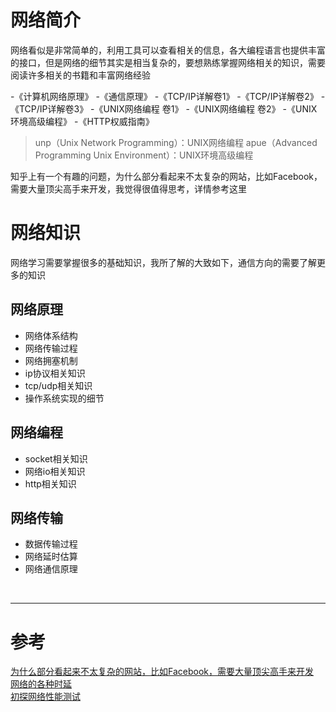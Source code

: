 # 网络简介
网络看似是非常简单的，利用工具可以查看相关的信息，各大编程语言也提供丰富的接口，但是网络的细节其实是相当复杂的，要想熟练掌握网络相关的知识，需要阅读许多相关的书籍和丰富网络经验

-《计算机网络原理》
-《通信原理》
-《TCP/IP详解卷1》
-《TCP/IP详解卷2》
-《TCP/IP详解卷3》
-《UNIX网络编程 卷1》
-《UNIX网络编程 卷2》
-《UNIX环境高级编程》
-《HTTP权威指南》

> unp（Unix Network Programming）：UNIX网络编程
> apue（Advanced Programming Unix Environment）：UNIX环境高级编程


知乎上有一个有趣的问题，为什么部分看起来不太复杂的网站，比如Facebook，需要大量顶尖高手来开发，我觉得很值得思考，详情参考这里



# 网络知识
网络学习需要掌握很多的基础知识，我所了解的大致如下，通信方向的需要了解更多的知识


## 网络原理
- 网络体系结构
- 网络传输过程
- 网络拥塞机制
- ip协议相关知识
- tcp/udp相关知识
- 操作系统实现的细节


## 网络编程
- socket相关知识
- 网络io相关知识
- http相关知识


## 网络传输
- 数据传输过程
- 网络延时估算
- 网络通信原理


<br/>

---

# 参考

[为什么部分看起来不太复杂的网站，比如Facebook，需要大量顶尖高手来开发][1]  
[网络的各种时延][2]  
[初探网络性能测试][3]  
 
[1]: https://www.zhihu.com/question/20303645
[2]: https://www.liuchuo.net/archives/2611
[3]: http://qa.blog.163.com/blog/static/190147002201363045916212/